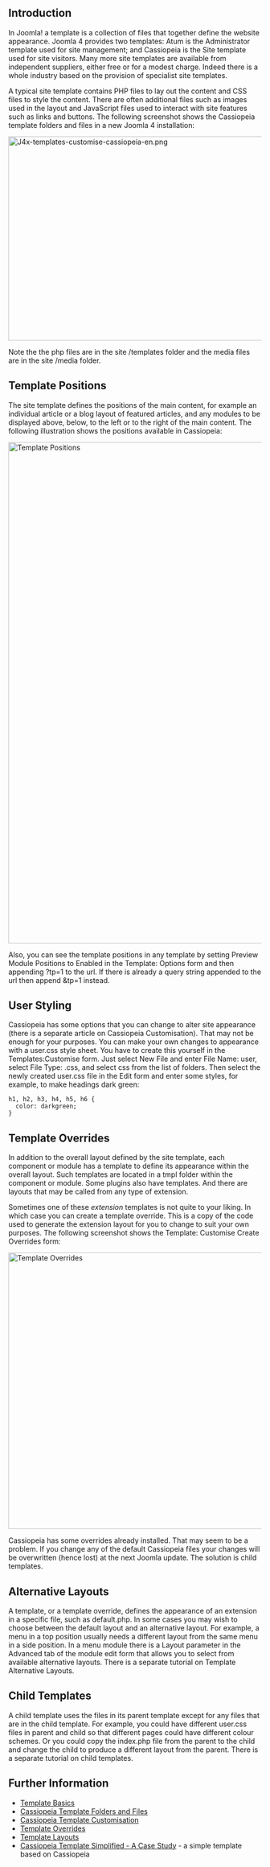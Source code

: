 <!-- Filename: J4.x:Template_Basics / Display title: Template Basics -->

## Introduction

In Joomla! a template is a collection of files that together define the
website appearance. Joomla 4 provides two templates: Atum is the
Administrator template used for site management; and Cassiopeia is the
Site template used for site visitors. Many more site templates are
available from independent suppliers, either free or for a modest
charge. Indeed there is a whole industry based on the provision of
specialist site templates.

A typical site template contains PHP files to lay out the content and
CSS files to style the content. There are often additional files such as
images used in the layout and JavaScript files used to interact with
site features such as links and buttons. The following screenshot shows
the Cassiopeia template folders and files in a new Joomla 4
installation:

<img
src="https://docs.joomla.org/images/thumb/4/45/J4x-templates-customise-cassiopeia-en.png/800px-J4x-templates-customise-cassiopeia-en.png"
class="thumbborder" decoding="async"
srcset="https://docs.joomla.org/images/4/45/J4x-templates-customise-cassiopeia-en.png 1.5x"
data-file-width="1000" data-file-height="508" width="800" height="406"
alt="J4x-templates-customise-cassiopeia-en.png" />

Note the the php files are in the site /templates folder and the media
files are in the site /media folder.

## Template Positions

The site template defines the positions of the main content, for example
an individual article or a blog layout of featured articles, and any
modules to be displayed above, below, to the left or to the right of the
main content. The following illustration shows the positions available
in Cassiopeia:

<img
src="https://docs.joomla.org/images/2/28/J4x-cassiopeia_template_explained_positions.png"
class="thumbborder" decoding="async" data-file-width="786"
data-file-height="980" width="800" height="997"
alt="Template Positions" />

Also, you can see the template positions in any template by setting
Preview Module Positions to Enabled in the Template: Options form and
then appending ?tp=1 to the url. If there is already a query string
appended to the url then append &tp=1 instead.

## User Styling

Cassiopeia has some options that you can change to alter site appearance
(there is a separate article on Cassiopeia Customisation). That may not
be enough for your purposes. You can make your own changes to appearance
with a user.css style sheet. You have to create this yourself in the
Templates:Customise form. Just select New File and enter File Name:
user, select File Type: .css, and select css from the list of folders.
Then select the newly created user.css file in the Edit form and enter
some styles, for example, to make headings dark green:

    h1, h2, h3, h4, h5, h6 {
      color: darkgreen;
    }

## Template Overrides

In addition to the overall layout defined by the site template, each
component or module has a template to define its appearance within the
overall layout. Such templates are located in a tmpl folder within the
component or module. Some plugins also have templates. And there are
layouts that may be called from any type of extension.

Sometimes one of these *extension* templates is not quite to your
liking. In which case you can create a template override. This is a copy
of the code used to generate the extension layout for you to change to
suit your own purposes. The following screenshot shows the Template:
Customise Create Overrides form:

<img
src="https://docs.joomla.org/images/thumb/3/3b/J4x-cassiopeia_template_overrides-en.png/800px-J4x-cassiopeia_template_overrides-en.png"
class="thumbborder" decoding="async"
srcset="https://docs.joomla.org/images/3/3b/J4x-cassiopeia_template_overrides-en.png 1.5x"
data-file-width="1000" data-file-height="688" width="800" height="550"
alt="Template Overrides" />

Cassiopeia has some overrides already installed. That may seem to be a
problem. If you change any of the default Cassiopeia files your changes
will be overwritten (hence lost) at the next Joomla update. The solution
is child templates.

## Alternative Layouts

A template, or a template override, defines the appearance of an
extension in a specific file, such as default.php. In some cases you may
wish to choose between the default layout and an alternative layout. For
example, a menu in a top position usually needs a different layout from
the same menu in a side position. In a menu module there is a Layout
parameter in the Advanced tab of the module edit form that allows you to
select from available alternative layouts. There is a separate tutorial
on Template Alternative Layouts.

## Child Templates

A child template uses the files in its parent template except for any
files that are in the child template. For example, you could have
different user.css files in parent and child so that different pages
could have different colour schemes. Or you could copy the index.php
file from the parent to the child and change the child to produce a
different layout from the parent. There is a separate tutorial on child
templates.

## Further Information

- [Template
  Basics](https://docs.joomla.org/J4.x:Template_Basics "Special:MyLanguage/J4.x:Template Basics")
- [Cassiopeia Template Folders and
  Files](https://docs.joomla.org/J4.x:Cassiopeia_Template_Folders_and_Files "Special:MyLanguage/J4.x:Cassiopeia Template Folders and Files")
- [Cassiopeia Template
  Customisation](https://docs.joomla.org/J4.x:Cassiopeia_Template_Customisation "Special:MyLanguage/J4.x:Cassiopeia Template Customisation")
- [Template
  Overrides](https://docs.joomla.org/J4.x:Template_Overrides "Special:MyLanguage/J4.x:Template Overrides")
- [Template
  Layouts](https://docs.joomla.org/J4.x:Template_Layouts "Special:MyLanguage/J4.x:Template Layouts")
- [Cassiopeia Template Simplified - A Case
  Study](https://docs.joomla.org/J4.x:Cassiopeia_Template_Simplified_-_A_Case_Study "Special:MyLanguage/J4.x:Cassiopeia Template Simplified - A Case Study") -
  a simple template based on Cassiopeia
